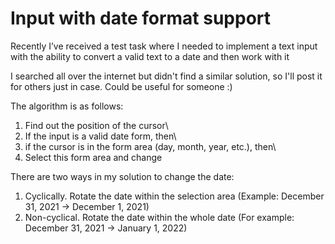 # Input with date format support
Recently I’ve received a test task where I needed to implement a text input with the ability to convert a valid text to a date and then work with it

I searched all over the internet but didn't find a similar solution, so I'll post it for others just in case. Could be useful for someone :)

The algorithm is as follows:
1. Find out the position of the cursor\
2. If the input is a valid date form, then\
3. if the cursor is in the form area (day, month, year, etc.), then\
4. Select this form area and change

There are two ways in my solution to change the date:
1) Cyclically.
Rotate the date within the selection area (Example: December 31, 2021 -> December 1, 2021)
2) Non-cyclical.
Rotate the date within the whole date (For example: December 31, 2021 -> January 1, 2022)

